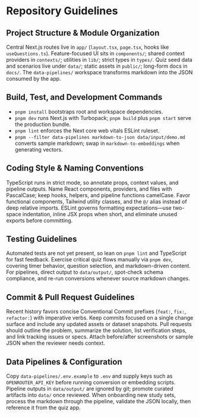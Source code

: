 # Repository Guidelines

## Project Structure & Module Organization
Central Next.js routes live in `app/` (`layout.tsx`, `page.tsx`, hooks like `useQuestions.ts`). Feature-focused UI sits in `components/`; shared context providers in `contexts/`; utilities in `lib/`; strict types in `types/`. Quiz seed data and scenarios live under `data/`; static assets in `public/`; long-form docs in `docs/`. The `data-pipelines/` workspace transforms markdown into the JSON consumed by the app.

## Build, Test, and Development Commands
- `pnpm install` bootstraps root and workspace dependencies.
- `pnpm dev` runs Next.js with Turbopack; `pnpm build` plus `pnpm start` serve the production bundle.
- `pnpm lint` enforces the Next core web vitals ESLint ruleset.
- `pnpm --filter data-pipelines markdown-to-json data/input/demo.md` converts sample markdown; swap in `markdown-to-embeddings` when generating vectors.

## Coding Style & Naming Conventions
TypeScript runs in strict mode, so annotate props, context values, and pipeline outputs. Name React components, providers, and files with PascalCase; keep hooks, helpers, and pipeline functions camelCase. Favor functional components, Tailwind utility classes, and the `@/` alias instead of deep relative imports. ESLint governs formatting expectations—use two-space indentation, inline JSX props when short, and eliminate unused exports before committing.

## Testing Guidelines
Automated tests are not yet present, so lean on `pnpm lint` and TypeScript for fast feedback. Exercise critical quiz flows manually via `pnpm dev`, covering timer behavior, question selection, and markdown-driven content. For pipelines, direct output to `data/output/`, spot-check schema compliance, and re-run conversions whenever source markdown changes.

## Commit & Pull Request Guidelines
Recent history favors concise Conventional Commit prefixes (`feat:`, `fix:`, `refactor:`) with imperative verbs. Keep commits focused on a single change surface and include any updated assets or dataset snapshots. Pull requests should outline the problem, summarize the solution, list verification steps, and link tracking issues or specs. Attach before/after screenshots or sample JSON when the reviewer needs context.

## Data Pipelines & Configuration
Copy `data-pipelines/.env.example` to `.env` and supply keys such as `OPENROUTER_API_KEY` before running conversion or embedding scripts. Pipeline outputs in `data/output/` are ignored by git; promote curated artifacts into `data/` once reviewed. When onboarding new study sets, process the markdown through the pipeline, validate the JSON locally, then reference it from the quiz app.
